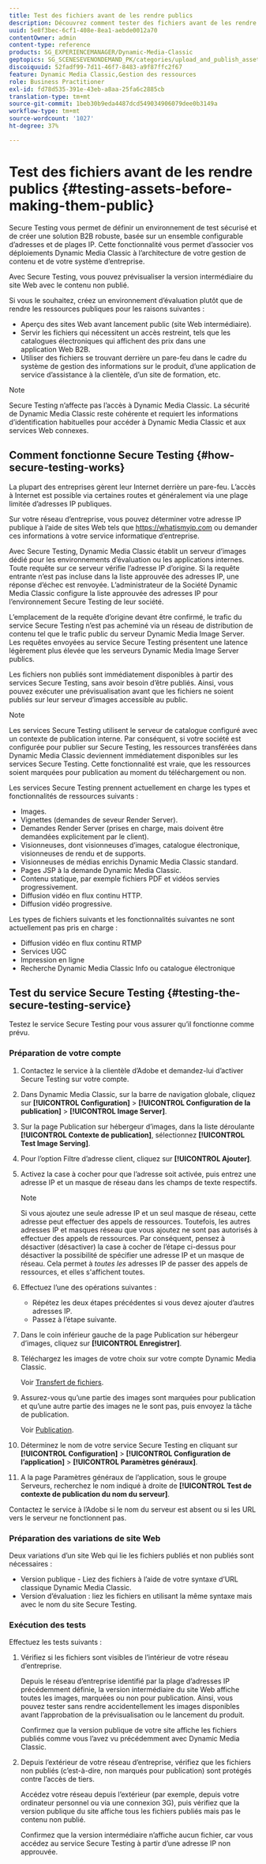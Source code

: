 ```yaml
---
title: Test des fichiers avant de les rendre publics
description: Découvrez comment tester des fichiers avant de les rendre publics.
uuid: 5e8f3bec-6cf1-408e-8ea1-aebde0012a70
contentOwner: admin
content-type: reference
products: SG_EXPERIENCEMANAGER/Dynamic-Media-Classic
geptopics: SG_SCENESEVENONDEMAND_PK/categories/upload_and_publish_assets
discoiquuid: 52fadf99-7d11-46f7-8483-a9f87ffc2f67
feature: Dynamic Media Classic,Gestion des ressources
role: Business Practitioner
exl-id: fd78d535-391e-43eb-a8aa-25fa6c2885cb
translation-type: tm+mt
source-git-commit: 1beb30b9eda4487dcd549034906079dee0b3149a
workflow-type: tm+mt
source-wordcount: '1027'
ht-degree: 37%

---
```


# Test des fichiers avant de les rendre publics {#testing-assets-before-making-them-public}

Secure Testing vous permet de définir un environnement de test sécurisé et de créer une solution B2B robuste, basée sur un ensemble configurable d’adresses et de plages IP. Cette fonctionnalité vous permet d’associer vos déploiements Dynamic Media Classic à l’architecture de votre gestion de contenu et de votre système d’entreprise.

Avec Secure Testing, vous pouvez prévisualiser la version intermédiaire du site Web avec le contenu non publié.

Si vous le souhaitez, créez un environnement d’évaluation plutôt que de rendre les ressources publiques pour les raisons suivantes :

* Aperçu des sites Web avant lancement public (site Web intermédiaire).
* Servir les fichiers qui nécessitent un accès restreint, tels que les catalogues électroniques qui affichent des prix dans une application Web B2B.
* Utiliser des fichiers se trouvant derrière un pare-feu dans le cadre du système de gestion des informations sur le produit, d’une application de service d’assistance à la clientèle, d’un site de formation, etc.

>[!NOTE]
>
>Secure Testing n’affecte pas l’accès à Dynamic Media Classic. La sécurité de Dynamic Media Classic reste cohérente et requiert les informations d’identification habituelles pour accéder à Dynamic Media Classic et aux services Web connexes.

## Comment fonctionne Secure Testing {#how-secure-testing-works}

La plupart des entreprises gèrent leur Internet derrière un pare-feu. L’accès à Internet est possible via certaines routes et généralement via une plage limitée d’adresses IP publiques.

Sur votre réseau d’entreprise, vous pouvez déterminer votre adresse IP publique à l’aide de sites Web tels que https://whatismyip.com ou demander ces informations à votre service informatique d’entreprise.

Avec Secure Testing, Dynamic Media Classic établit un serveur d’images dédié pour les environnements d’évaluation ou les applications internes. Toute requête sur ce serveur vérifie l’adresse IP d’origine. Si la requête entrante n’est pas incluse dans la liste approuvée des adresses IP, une réponse d’échec est renvoyée. L’administrateur de la Société Dynamic Media Classic configure la liste approuvée des adresses IP pour l’environnement Secure Testing de leur société.

L’emplacement de la requête d’origine devant être confirmé, le trafic du service Secure Testing n’est pas acheminé via un réseau de distribution de contenu tel que le trafic public du serveur Dynamic Media Image Server. Les requêtes envoyées au service Secure Testing présentent une latence légèrement plus élevée que les serveurs Dynamic Media Image Server publics.

Les fichiers non publiés sont immédiatement disponibles à partir des services Secure Testing, sans avoir besoin d’être publiés. Ainsi, vous pouvez exécuter une prévisualisation avant que les fichiers ne soient publiés sur leur serveur d’images accessible au public.

>[!NOTE]
>
>Les services Secure Testing utilisent le serveur de catalogue configuré avec un contexte de publication interne. Par conséquent, si votre société est configurée pour publier sur Secure Testing, les ressources transférées dans Dynamic Media Classic deviennent immédiatement disponibles sur les services Secure Testing. Cette fonctionnalité est vraie, que les ressources soient marquées pour publication au moment du téléchargement ou non.

Les services Secure Testing prennent actuellement en charge les types et fonctionnalités de ressources suivants :

<!-- 

Comment Type: remark
Last Modified By: unknown unknown 
Last Modified Date: 

<p>Added videos to list below 9/11/2012. Moved “Render Server requests” from unsupported to supported, listed below on 3/15/2016 as per email from Cynthia March 11, 2016)</p>

 -->

* Images.
* Vignettes (demandes de seveur Render Server).
* Demandes Render Server (prises en charge, mais doivent être demandées explicitement par le client).
* Visionneuses, dont visionneuses d’images, catalogue électronique, visionneuses de rendu et de supports.
* Visionneuses de médias enrichis Dynamic Media Classic standard.
* Pages JSP à la demande Dynamic Media Classic.
* Contenu statique, par exemple fichiers PDF et vidéos servies progressivement.
* Diffusion vidéo en flux continu HTTP.
* Diffusion vidéo progressive.

Les types de fichiers suivants et les fonctionnalités suivantes ne sont actuellement pas pris en charge :

* Diffusion vidéo en flux continu RTMP
* Services UGC
* Impression en ligne
* Recherche Dynamic Media Classic Info ou catalogue électronique

## Test du service Secure Testing {#testing-the-secure-testing-service}

Testez le service Secure Testing pour vous assurer qu’il fonctionne comme prévu.

<!-- >[!NOTE]
>
>*If you do not mention any IPs under **[!UICONTROL Setup]** > **[!UICONTROL Application Setup]** > **[!UICONTROL Publish Setup]** > **[!UICONTROL Image Server]** > **[!UICONTROL Test Image Service]*** - If you add an IP only, that IP is able to call the assets and no other IP are allowed to make the calls. As long there is no IP mentioned under that section, all IPs are allowed to make the calls for the assets, and they show up. -->

### Préparation de votre compte

<!-- 

Comment Type: remark
Last Modified By: unknown unknown 
Last Modified Date: 

<p>RB: Rewrote entire steps under “Prepare your account” 9/10/2012</p>

 -->

1. Contactez le service à la clientèle d’Adobe et demandez-lui d’activer Secure Testing sur votre compte.
1. Dans Dynamic Media Classic, sur la barre de navigation globale, cliquez sur **[!UICONTROL Configuration]** > **[!UICONTROL Configuration de la publication]** > **[!UICONTROL Image Server]**.
1. Sur la page Publication sur hébergeur d’images, dans la liste déroulante **[!UICONTROL Contexte de publication]**, sélectionnez **[!UICONTROL Test Image Serving]**.
1. Pour l’option Filtre d’adresse client, cliquez sur **[!UICONTROL Ajouter]**.
1. Activez la case à cocher pour que l’adresse soit activée, puis entrez une adresse IP et un masque de réseau dans les champs de texte respectifs.

   >[!NOTE]
   >
   >Si vous ajoutez une seule adresse IP et un seul masque de réseau, cette adresse peut effectuer des appels de ressources. Toutefois, les autres adresses IP et masques réseau que vous ajoutez ne sont pas autorisés à effectuer des appels de ressources. Par conséquent, pensez à désactiver (désactiver) la case à cocher de l’étape ci-dessus pour désactiver la possibilité de spécifier une adresse IP et un masque de réseau. Cela permet à *toutes les* adresses IP de passer des appels de ressources, et elles s&#39;affichent toutes.

1. Effectuez l’une des opérations suivantes :
   * Répétez les deux étapes précédentes si vous devez ajouter d’autres adresses IP.
   * Passez à l’étape suivante.
1. Dans le coin inférieur gauche de la page Publication sur hébergeur d’images, cliquez sur **[!UICONTROL Enregistrer]**.
1. Téléchargez les images de votre choix sur votre compte Dynamic Media Classic.

   Voir [Transfert de fichiers](uploading-files.md#uploading_files).

1. Assurez-vous qu’une partie des images sont marquées pour publication et qu’une autre partie des images ne le sont pas, puis envoyez la tâche de publication.

   Voir [Publication](publishing-files.md#publishing_files).

1. Déterminez le nom de votre service Secure Testing en cliquant sur **[!UICONTROL Configuration]** > **[!UICONTROL Configuration de l’application]** > **[!UICONTROL Paramètres généraux]**.
1. A la page Paramètres généraux de l’application, sous le groupe Serveurs, recherchez le nom indiqué à droite de **[!UICONTROL Test de contexte de publication du nom du serveur]**.

Contactez le service à l’Adobe si le nom du serveur est absent ou si les URL vers le serveur ne fonctionnent pas.

### Préparation des variations de site Web

Deux variations d’un site Web qui lie les fichiers publiés et non publiés sont nécessaires :

* Version publique - Liez des fichiers à l’aide de votre syntaxe d’URL classique Dynamic Media Classic.
* Version d’évaluation : liez les fichiers en utilisant la même syntaxe mais avec le nom du site Secure Testing.

### Exécution des tests

Effectuez les tests suivants :

1. Vérifiez si les fichiers sont visibles de l’intérieur de votre réseau d’entreprise.

   Depuis le réseau d’entreprise identifié par la plage d’adresses IP précédemment définie, la version intermédiaire du site Web affiche toutes les images, marquées ou non pour publication. Ainsi, vous pouvez tester sans rendre accidentellement les images disponibles avant l’approbation de la prévisualisation ou le lancement du produit.

   Confirmez que la version publique de votre site affiche les fichiers publiés comme vous l’avez vu précédemment avec Dynamic Media Classic.

1. Depuis l’extérieur de votre réseau d’entreprise, vérifiez que les fichiers non publiés (c’est-à-dire, non marqués pour publication) sont protégés contre l’accès de tiers.

   Accédez votre réseau depuis l’extérieur (par exemple, depuis votre ordinateur personnel ou via une connexion 3G), puis vérifiez que la version publique du site affiche tous les fichiers publiés mais pas le contenu non publié.

   Confirmez que la version intermédiaire n’affiche aucun fichier, car vous accédez au service Secure Testing à partir d’une adresse IP non approuvée.
